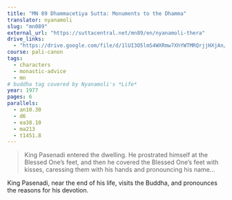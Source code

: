 ```yaml
---
title: "MN 89 Dhammacetiya Sutta: Monuments to the Dhamma"
translator: nyanamoli
slug: "mn089"
external_url: "https://suttacentral.net/mn89/en/nyanamoli-thera"
drive_links:
  - "https://drive.google.com/file/d/1lUI3O5lmS4WXRmw7XhYWTMRQrjjHXjAn/view?usp=drivesdk"
course: pali-canon
tags:
  - characters
  - monastic-advice
  - mn
# buddha tag covered by Nyanamoli's *Life*
year: 1977
pages: 6
parallels:
  - an10.30
  - d6
  - ea38.10
  - ma213
  - t1451.8
---
```


> King Pasenadi entered the dwelling.
He prostrated himself at the Blessed One’s feet, and then he covered the Blessed One’s feet with kisses, caressing them with his hands and pronouncing his name...

King Pasenadi, near the end of his life, visits the Buddha, and pronounces the reasons for his devotion.
